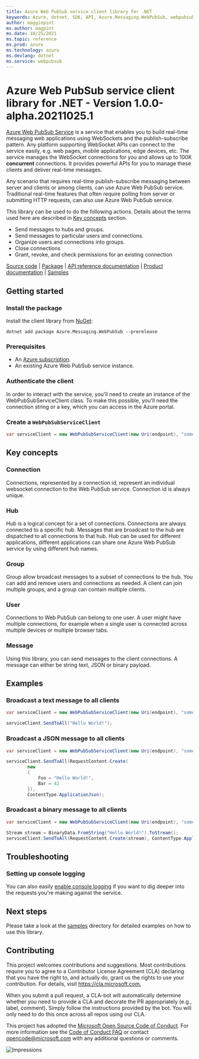 ```yaml
---
title: Azure Web PubSub service client library for .NET
keywords: Azure, dotnet, SDK, API, Azure.Messaging.WebPubSub, webpubsub
author: maggiepint
ms.author: magpint
ms.date: 10/25/2021
ms.topic: reference
ms.prod: azure
ms.technology: azure
ms.devlang: dotnet
ms.service: webpubsub
---
```


# Azure Web PubSub service client library for .NET - Version 1.0.0-alpha.20211025.1 


[Azure Web PubSub Service](https://aka.ms/awps/doc) is a service that enables you to build real-time messaging web applications using WebSockets and the publish-subscribe pattern. Any platform supporting WebSocket APIs can connect to the service easily, e.g. web pages, mobile applications, edge devices, etc. The service manages the WebSocket connections for you and allows up to 100K **concurrent** connections. It provides powerful APIs for you to manage these clients and deliver real-time messages.

Any scenario that requires real-time publish-subscribe messaging between server and clients or among clients, can use Azure Web PubSub service. Traditional real-time features that often require polling from server or submitting HTTP requests, can also use Azure Web PubSub service.

This library can be used to do the following actions. Details about the terms used here are described in [Key concepts](#key-concepts) section.

- Send messages to hubs and groups. 
- Send messages to particular users and connections.
- Organize users and connections into groups.
- Close connections
- Grant, revoke, and check permissions for an existing connection

[Source code](https://github.com/Azure/azure-sdk-for-net/blob/main/sdk/webpubsub/Azure.Messaging.WebPubSub/src) |
[Package](https://www.nuget.org/packages/Azure.Messaging.WebPubSub) |
[API reference documentation](https://aka.ms/awps/sdk/csharp) |
[Product documentation](https://aka.ms/awps/doc) |
[Samples][samples_ref]

## Getting started

### Install the package

Install the client library from [NuGet](https://www.nuget.org/):

```dotnetcli
dotnet add package Azure.Messaging.WebPubSub --prerelease
```

### Prerequisites

- An [Azure subscription][azure_sub].
- An existing Azure Web PubSub service instance.

### Authenticate the client

In order to interact with the service, you'll need to create an instance of the WebPubSubServiceClient class. To make this possible, you'll need the connection string or a key, which you can access in the Azure portal.

### Create a `WebPubSubServiceClient`

```C# Snippet:WebPubSubAuthenticate
var serviceClient = new WebPubSubServiceClient(new Uri(endpoint), "some_hub", new AzureKeyCredential(key));
```

## Key concepts

### Connection

Connections, represented by a connection id, represent an individual websocket connection to the Web PubSub service. Connection id is always unique.

### Hub

Hub is a logical concept for a set of connections. Connections are always connected to a specific hub. Messages that are broadcast to the hub are dispatched to all connections to that hub. Hub can be used for different applications, different applications can share one Azure Web PubSub service by using different hub names.

### Group

Group allow broadcast messages to a subset of connections to the hub. You can add and remove users and connections as needed. A client can join multiple groups, and a group can contain multiple clients.

### User

Connections to Web PubSub can belong to one user. A user might have multiple connections, for example when a single user is connected across multiple devices or multiple browser tabs.

### Message

Using this library, you can send messages to the client connections. A message can either be string text, JSON or binary payload.

## Examples

### Broadcast a text message to all clients

```C# Snippet:WebPubSubHelloWorld
var serviceClient = new WebPubSubServiceClient(new Uri(endpoint), "some_hub", new AzureKeyCredential(key));

serviceClient.SendToAll("Hello World!");
```

### Broadcast a JSON message to all clients

```C# Snippet:WebPubSubSendJson
var serviceClient = new WebPubSubServiceClient(new Uri(endpoint), "some_hub", new AzureKeyCredential(key));

serviceClient.SendToAll(RequestContent.Create(
        new
        {
            Foo = "Hello World!",
            Bar = 42
        }),
        ContentType.ApplicationJson);
```

### Broadcast a binary message to all clients

```C# Snippet:WebPubSubSendBinary
var serviceClient = new WebPubSubServiceClient(new Uri(endpoint), "some_hub", new AzureKeyCredential(key));

Stream stream = BinaryData.FromString("Hello World!").ToStream();
serviceClient.SendToAll(RequestContent.Create(stream), ContentType.ApplicationOctetStream);
```

## Troubleshooting

### Setting up console logging
You can also easily [enable console logging](https://github.com/Azure/azure-sdk-for-net/blob/main/sdk/core/Azure.Core/samples/Diagnostics.md#logging) if you want to dig deeper into the requests you're making against the service.

## Next steps

Please take a look at the
[samples][samples_ref]
directory for detailed examples on how to use this library.

## Contributing

This project welcomes contributions and suggestions.
Most contributions require you to agree to a Contributor License Agreement (CLA) declaring that you have the right to, and actually do, grant us the rights to use your contribution.
For details, visit <https://cla.microsoft.com.>

When you submit a pull request, a CLA-bot will automatically determine whether you need to provide a CLA and decorate the PR appropriately (e.g., label, comment).
Simply follow the instructions provided by the bot.
You will only need to do this once across all repos using our CLA.

This project has adopted the [Microsoft Open Source Code of Conduct](https://opensource.microsoft.com/codeofconduct/).
For more information see the [Code of Conduct FAQ](https://opensource.microsoft.com/codeofconduct/faq/) or contact [opencode@microsoft.com](mailto:opencode@microsoft.com) with any additional questions or comments.

![Impressions](https://azure-sdk-impressions.azurewebsites.net/api/impressions/azure-sdk-for-net%2Fsdk%2Ftemplate%2FAzure.Template%2FREADME.png)

[azure_sub]: https://azure.microsoft.com/free/dotnet/
[samples_ref]: https://github.com/Azure/azure-sdk-for-net/blob/main/sdk/webpubsub/Azure.Messaging.WebPubSub/tests/Samples/

